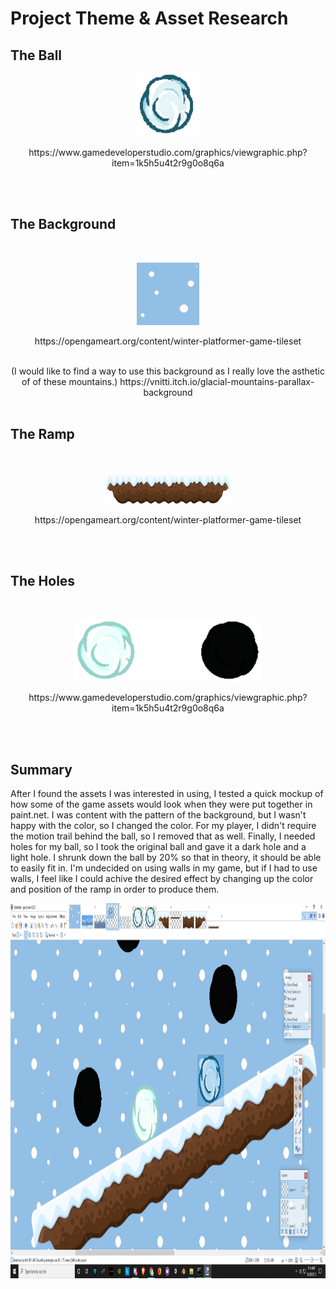 # Project Theme & Asset Research

## The Ball

<p align="center">
  <img width="100" height="100" src="https://github.com/Sternosaur/Ice-Cold-Beer-Game/blob/master/Documentation/playerball.png">
</p>
<p align="center">
https://www.gamedeveloperstudio.com/graphics/viewgraphic.php?item=1k5h5u4t2r9g0o8q6a
</p>
<br/>
<br/>

## The Background

<br/>
<p align="center">
  <img width="100" height="100" src="https://github.com/Sternosaur/Ice-Cold-Beer-Game/blob/master/Documentation/playbackground.png">
</p>
<p align="center">
https://opengameart.org/content/winter-platformer-game-tileset
</p>
<p align="center">
<br/>
(I would like to find a way to use this background as I really love the asthetic of of these mountains.)
https://vnitti.itch.io/glacial-mountains-parallax-background
<br/>
<br/>

## The Ramp

<br/>
<p align="center">
  <img width="200" height="50" src="https://github.com/Sternosaur/Ice-Cold-Beer-Game/blob/master/Documentation/mockup%20platform.png">
</p>
<p align="center">
https://opengameart.org/content/winter-platformer-game-tileset
</p>
<br/>
<br/>

## The Holes

</pre>
<br/>
<p align="center">
  <img width="300" height="100" src="https://github.com/Sternosaur/Ice-Cold-Beer-Game/blob/master/Documentation/correctandwrong.png">
</p>
<p align="center">
https://www.gamedeveloperstudio.com/graphics/viewgraphic.php?item=1k5h5u4t2r9g0o8q6a
</p>
<br/>
<br/>

## Summary

After I found the assets I was interested in using, I tested a quick mockup of how some of the game assets would look when they were put together in paint.net.
I was content with the pattern of the background, but I wasn't happy with the color, so I changed the color.
For my player, I didn't require the motion trail behind the ball, so I removed that as well.
Finally, I needed holes for my ball, so I took the original ball and gave it a dark hole and a light hole.  I shrunk down the ball by 20% so that in theory, it should be able to easily fit in.
I'm undecided on using walls in my game, but if I had to use walls, I feel like I could achive the desired effect by changing up the color and position of the ramp in order to produce them.
<br/>
    <p align="center">
  <img width="1000" height="600" src="https://github.com/Sternosaur/Ice-Cold-Beer-Game/blob/master/Documentation/rough%20mockup.PNG">
</p>
